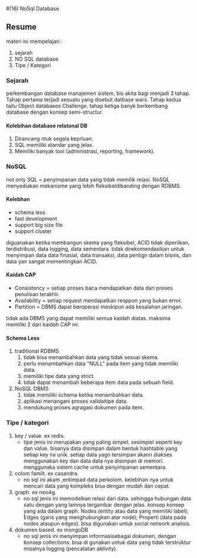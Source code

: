 #(16) NoSql Database
## Resume
materi ini mempelajari :
1. sejarah
2. NO SQL database
3. Tipe / Kategori

### Sejarah
perkembangan database manajemen sistem, bis akita bagi menjadi 3 tahap. Tahap pertama terjadi sesuatu yang disebut datbase wars.
Tahap kedua taitu Object databases Challenge. tahap ketiga banyk berkembang database dengan konsep semi-structur.

#### Kelebihan database relatonal DB
1. Dirancang ntuk segala keprluan.
2. SQL memiliki standar yang jelas.
3. Memiliki banyak tool (administrasi, reporting, framework).

### NoSQL
not only SQL = penyimpanan data yang tidak memilik relasi. NoSQL menyediakan mekanisme yang lebih fleksibeldibanding dengan RDBMS.

#### Kelebhan
- schema less
- fast development
- support big size file
- support cluster

diguanakan ketika membangun skema yang fleksibel, ACID tidak diperlikan, terdistribusi, data logging, data sementara. tidak direkomendasikan
untuk menyimpan data data finasial, data transaksi, data pentign dalam bisnis, dan data yan sangat mementingkan ACID.

#### Kaidah CAP
- Consistency = setiap proses baca mendapatkan data dari proses penulisan terakhir.
- Availability = setiap request mendapatkan resppon yang bukan error.
- Partition = DBMS dapat beroperasi meskipun ada kesalahan jaringan.

tidak ada DBMS yang dapat memiliki semua kaidah diatas. maksima memiliki 2 dari kaidah CAP ini. 

#### Schema Less
1. traditional RDBMS
   1. tidak bisa menambahkan data yang tidak sesuai skema.
   2. perlu menambahkan data "NULL" pada item yang tidak memiliki data.
   3. memiliki tipe data yang strict.
   4. tidak dapat menambah beberapa item data pada sebuah field.
2. NoSQL DBMS
   1. tidak memiliki schema ketika menambahkan data.
   2. aplikasi menangani proses validaitipe data.
   3. mendukung proses agragasi  dokumen pada item.

### Tipe / kategori
1. key / value. ex redis.
   - tipe jenis ini merupakan yang paling simpel. sesimpiel seperti key dan value. bisanya data disimpan dalam bentuk
   hashtable yang setiap key na unik. setiap data yagn tersimpan akann diakses menggunakan key dan data data nya disimpan
   di memori. menggunaka sistem cache untuk penyimpanan sementara. 
2. colom familt. ex casandra.
   - no sql ini akam ,entimpad data perkolom. kelebihan nya untuk mencari data yang kompleks bisa dengan mudah dan cepat.
3. graph. ex neo4g.
   - no sql jenis ini memodelkan relasi dari data. sehingga hubungan data satu dengan yang lainnya tergambar dengan jelas.
   konsep konsep yang ada dalam graph. Nodes (entity atau data yang memiliki label); Edges (garis yang menghubungkan atar node);
   Properti (data pada nodes ataupun edges). bisa digunakan untuk social network analisis. 
4. dokumen based. ex mongoDB
   - no sql jenis ini menyimpan informasisebagai dokumen, dengan konsep collections. bisa di gunakan untuk data yang tidak terstruktur
   misalnya logging (pencatatan aktivity). 